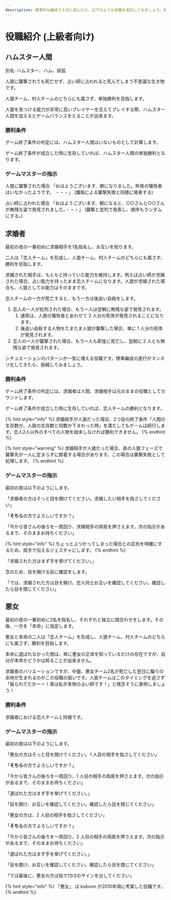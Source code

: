 ```yaml
---
description: 標準的な編成で十分に遊んだら、以下のような役職を追加してみましょう。発表されている役職は非常に沢山ありますが、定番のものを厳選しました。
---
```


# 役職紹介 (上級者向け)

## ハムスター人間

別名: ハムスター、ハム、妖狐

人狼に襲撃されても死亡せず、占い師に占われると死んでしまう不思議な生き物です。

人狼チーム、村人チームのどちらにも属さず、単独勝利を目指します。

人狼を見つける能力が非常に高いプレイヤーを交えてプレイする際、ハムスター人間を加えるとゲームバランスをとることが出来ます。

### 勝利条件

ゲーム終了条件の判定には、ハムスター人間はいないものとして計算します。

ゲーム終了条件が成立した時に生存していれば、ハムスター人間の単独勝利となります。

### ゲームマスターの指示

人狼に襲撃された場合 「おはようございます、朝になりました。昨夜の犠牲者はいなかったようです。 ・・・」 (護衛による襲撃失敗と同様に発表する)

占い師に占われた場合 「おはようございます、朝になると、○○さんと○○さんが無残な姿で発見されました。・・・」 (襲撃と並列で発表し、順序もランダムにする。)

## 求婚者

最初の夜の一番初めに求婚相手を1名指名し、お互いを知ります。

二人は「恋人チーム」を形成し、人狼チーム、村人チームのどちらにも属さず、勝利を目指します。

求婚された相手は、もともと持っていた能力を維持します。例えば占い師が求婚された場合、占い能力を持ったまま恋人チームになります。人狼が求婚された場合も、人狼としての能力はそのままです。

恋人チームの一方が死亡すると、もう一方は後追い自殺をします。

1. 恋人の一人が処刑された場合、もう一人は翌朝に無残な姿で発見されます。
   1. 通常は、人狼の犠牲者とあわせて 2 人分の死体が発見されることになります。
   2. 後追い自殺する人物をたまたま人狼が襲撃した場合、単に 1 人分の死体が発見されます。
2. 恋人の一人が襲撃された場合、もう一人も即座に死亡し、翌朝に 2 人とも無残な姿で発見されます。

シチュエーションのパターンが一気に増える役職です。標準編成の進行がマンネリ化してきたら、挑戦してみましょう。

### 勝利条件

ゲーム終了条件の判定には、求婚者は人間、求婚相手は元のままの役職としてカウントします。

ゲーム終了条件が成立した時に生存していれば、恋人チームの勝利となります。

{% hint style="info" %}
求婚相手が人狼だった場合、2つ目の終了条件「人間の生存数が、人狼の生存数と同数か下まわった時」を満たしてもゲームは続行します。恋人2人以外のすべての人物を始末しなければ勝利できません。
{% endhint %}

{% hint style="warning" %}
求婚相手が人狼だった場合、夜の人狼フェーズで襲撃先が一人に定まらずに膠着する場合があります。この場合は襲撃失敗として処理します。
{% endhint %}

### ゲームマスターの指示

最初の夜は以下のようにします。

「求婚者の方はそっと目を開けてください。求婚したい相手を指さしてください」

「**そちら**の方でよろしいですか？」

「今から皆さんの後ろを一周回り、求婚相手の両肩を押さえます。次の指示があるまで、そのままお待ちください」

{% hint style="info" %}
ちょっとぶつかってしまった場合との区別を明確にするため、両手で伝えるジェスチャにします。
{% endhint %}

「求婚された方はまず手を挙げてください。」

念のため、目を開ける前に確認をします。

「では、求婚された方は目を開け、恋人同士お互いを確認してください。確認したら目を閉じてください」

## 悪女

最初の夜の一番初めに2名を指名し、それぞれと独立に顔合わせをします。その後、一方を「本命」に指定します。

悪女と本命の二人は「恋人チーム」を形成し、人狼チーム、村人チームのどちらにも属さず、勝利を目指します。

本命に選ばれなかった側は、単に悪女の正体を知っているだけの存在ですが、自分が本命かどうかは知ることが出来ません。

求婚者のバリエーションですが、中盤、悪女チーム2名が死亡した翌日に騙りの余地が生まれるのがこの役職の狙いです。人狼チームはこのタイミングを逃さず「振られてたかーー！実は私が本物の占い師です！」と残念そうに表明しましょう！

### 勝利条件

求婚者における恋人チームと同様です。

### ゲームマスターの指示

最初の夜は以下のようにします。

「悪女の方はそっと目を開けてください。1 人目の相手を指さしてください」

「**そちら**の方でよろしいですか？」

「今から皆さんの後ろを一周回り、1 人目の相手の両肩を押さえます。次の指示があるまで、そのままお待ちください」

「選ばれた方はまず手を挙げてください。」

「目を開け、お互いを確認してください。確認したら目を閉じてください」

「悪女の方は、2 人目の相手を指さしてください」

「**そちら**の方でよろしいですか？」

「今から皆さんの後ろを一周回り、2 人目の相手の両肩を押さえます。次の指示があるまで、そのままお待ちください」

「選ばれた方はまず手を挙げてください。」

「目を開け、お互いを確認してください。確認したら目を閉じてください」

「では最後に、悪女の方は指で1か2のサインを出してください」

{% hint style="info" %}
「悪女」 は kuboon が2010年頃に考案した役職です。
{% endhint %}
